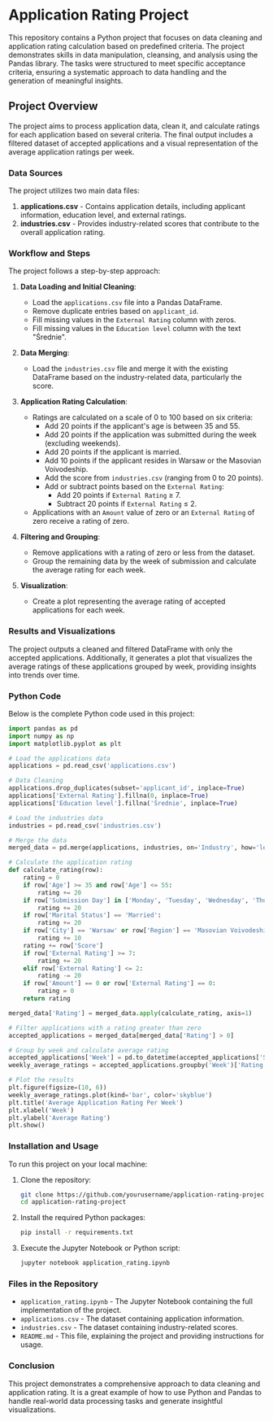 
# Application Rating Project

This repository contains a Python project that focuses on data cleaning and application rating calculation based on predefined criteria. The project demonstrates skills in data manipulation, cleansing, and analysis using the Pandas library. The tasks were structured to meet specific acceptance criteria, ensuring a systematic approach to data handling and the generation of meaningful insights.

## Project Overview

The project aims to process application data, clean it, and calculate ratings for each application based on several criteria. The final output includes a filtered dataset of accepted applications and a visual representation of the average application ratings per week.

### Data Sources

The project utilizes two main data files:

1. **applications.csv** - Contains application details, including applicant information, education level, and external ratings.
2. **industries.csv** - Provides industry-related scores that contribute to the overall application rating.

### Workflow and Steps

The project follows a step-by-step approach:

1. **Data Loading and Initial Cleaning**:
    - Load the `applications.csv` file into a Pandas DataFrame.
    - Remove duplicate entries based on `applicant_id`.
    - Fill missing values in the `External Rating` column with zeros.
    - Fill missing values in the `Education level` column with the text "Średnie".

2. **Data Merging**:
    - Load the `industries.csv` file and merge it with the existing DataFrame based on the industry-related data, particularly the score.

3. **Application Rating Calculation**:
    - Ratings are calculated on a scale of 0 to 100 based on six criteria:
        - Add 20 points if the applicant's age is between 35 and 55.
        - Add 20 points if the application was submitted during the week (excluding weekends).
        - Add 20 points if the applicant is married.
        - Add 10 points if the applicant resides in Warsaw or the Masovian Voivodeship.
        - Add the score from `industries.csv` (ranging from 0 to 20 points).
        - Add or subtract points based on the `External Rating`:
            - Add 20 points if `External Rating` ≥ 7.
            - Subtract 20 points if `External Rating` ≤ 2.
    - Applications with an `Amount` value of zero or an `External Rating` of zero receive a rating of zero.

4. **Filtering and Grouping**:
    - Remove applications with a rating of zero or less from the dataset.
    - Group the remaining data by the week of submission and calculate the average rating for each week.

5. **Visualization**:
    - Create a plot representing the average rating of accepted applications for each week.

### Results and Visualizations

The project outputs a cleaned and filtered DataFrame with only the accepted applications. Additionally, it generates a plot that visualizes the average ratings of these applications grouped by week, providing insights into trends over time.

### Python Code

Below is the complete Python code used in this project:

```python
import pandas as pd
import numpy as np
import matplotlib.pyplot as plt

# Load the applications data
applications = pd.read_csv('applications.csv')

# Data Cleaning
applications.drop_duplicates(subset='applicant_id', inplace=True)
applications['External Rating'].fillna(0, inplace=True)
applications['Education level'].fillna('Średnie', inplace=True)

# Load the industries data
industries = pd.read_csv('industries.csv')

# Merge the data
merged_data = pd.merge(applications, industries, on='Industry', how='left')

# Calculate the application rating
def calculate_rating(row):
    rating = 0
    if row['Age'] >= 35 and row['Age'] <= 55:
        rating += 20
    if row['Submission Day'] in ['Monday', 'Tuesday', 'Wednesday', 'Thursday', 'Friday']:
        rating += 20
    if row['Marital Status'] == 'Married':
        rating += 20
    if row['City'] == 'Warsaw' or row['Region'] == 'Masovian Voivodeship':
        rating += 10
    rating += row['Score']
    if row['External Rating'] >= 7:
        rating += 20
    elif row['External Rating'] <= 2:
        rating -= 20
    if row['Amount'] == 0 or row['External Rating'] == 0:
        rating = 0
    return rating

merged_data['Rating'] = merged_data.apply(calculate_rating, axis=1)

# Filter applications with a rating greater than zero
accepted_applications = merged_data[merged_data['Rating'] > 0]

# Group by week and calculate average rating
accepted_applications['Week'] = pd.to_datetime(accepted_applications['Submission Date']).dt.isocalendar().week
weekly_average_ratings = accepted_applications.groupby('Week')['Rating'].mean()

# Plot the results
plt.figure(figsize=(10, 6))
weekly_average_ratings.plot(kind='bar', color='skyblue')
plt.title('Average Application Rating Per Week')
plt.xlabel('Week')
plt.ylabel('Average Rating')
plt.show()
```

### Installation and Usage

To run this project on your local machine:

1. Clone the repository:

    ```bash
    git clone https://github.com/yourusername/application-rating-project.git
    cd application-rating-project
    ```

2. Install the required Python packages:

    ```bash
    pip install -r requirements.txt
    ```

3. Execute the Jupyter Notebook or Python script:

    ```bash
    jupyter notebook application_rating.ipynb
    ```

### Files in the Repository

- `application_rating.ipynb` - The Jupyter Notebook containing the full implementation of the project.
- `applications.csv` - The dataset containing application information.
- `industries.csv` - The dataset containing industry-related scores.
- `README.md` - This file, explaining the project and providing instructions for usage.

### Conclusion

This project demonstrates a comprehensive approach to data cleaning and application rating. It is a great example of how to use Python and Pandas to handle real-world data processing tasks and generate insightful visualizations.
